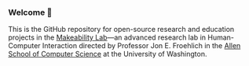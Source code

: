 ### Welcome 👋

This is the GitHub repository for open-source research and education projects in the [Makeability Lab](https://makeabilitylab.cs.washington.edu/)—an advanced research lab in Human-Computer Interaction directed by Professor Jon E. Froehlich in the [Allen School of Computer Science](https://cs.washington.edu/) at the University of Washington.
